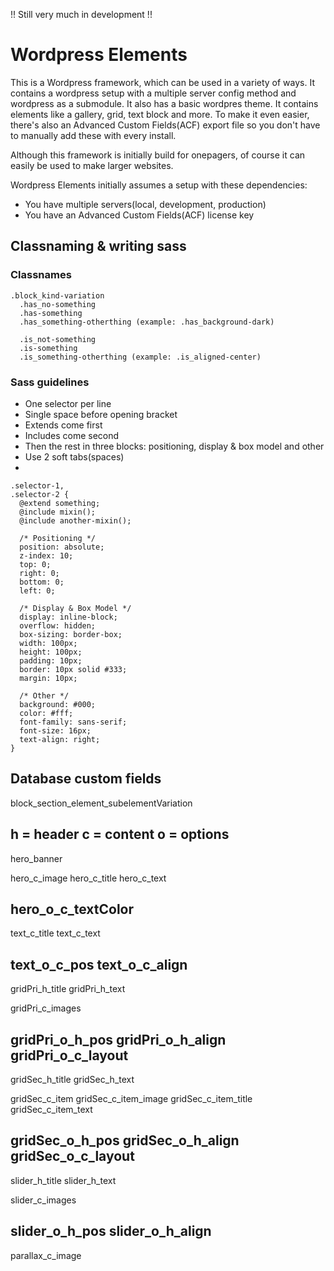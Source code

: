 !! Still very much in development !!

Wordpress Elements
==============================

This is a Wordpress framework, which can be used in a variety of ways. It contains a wordpress setup with a multiple server config method and wordpress as a submodule. It also has a basic wordpres theme. It contains elements like a gallery, grid, text block and more. To make it even easier, there's also an Advanced Custom Fields(ACF) export file so you don't have to manually add these with every install.

Although this framework is initially build for onepagers, of course it can easily be used to make larger websites.

Wordpress Elements initially assumes a setup with these dependencies:
- You have multiple servers(local, development, production)
- You have an Advanced Custom Fields(ACF) license key

## Classnaming & writing sass

### Classnames
```
.block_kind-variation 
  .has_no-something
  .has-something
  .has_something-otherthing (example: .has_background-dark)
  
  .is_not-something
  .is-something
  .is_something-otherthing (example: .is_aligned-center)
```

### Sass guidelines

- One selector per line
- Single space before opening bracket
- Extends come first
- Includes come second
- Then the rest in three blocks: positioning, display & box model and other
- Use 2 soft tabs(spaces)
- 

```
.selector-1,
.selector-2 {
  @extend something;
  @include mixin();
  @include another-mixin();
  
  /* Positioning */
  position: absolute;
  z-index: 10;
  top: 0;
  right: 0;
  bottom: 0;
  left: 0;

  /* Display & Box Model */
  display: inline-block;
  overflow: hidden;
  box-sizing: border-box;
  width: 100px;
  height: 100px;
  padding: 10px;
  border: 10px solid #333;
  margin: 10px;

  /* Other */
  background: #000;
  color: #fff;
  font-family: sans-serif;
  font-size: 16px;
  text-align: right;
}
```

## Database custom fields

block_section_element_subelementVariation

h = header
c = content
o = options
--------------------------
hero_banner

hero_c_image
hero_c_title
hero_c_text

hero_o_c_textColor
--------------------------
text_c_title
text_c_text

text_o_c_pos
text_o_c_align
--------------------------
gridPri_h_title
gridPri_h_text

gridPri_c_images

gridPri_o_h_pos
gridPri_o_h_align
gridPri_o_c_layout
--------------------------
gridSec_h_title
gridSec_h_text

gridSec_c_item
gridSec_c_item_image
gridSec_c_item_title
gridSec_c_item_text

gridSec_o_h_pos
gridSec_o_h_align
gridSec_o_c_layout
--------------------------
slider_h_title
slider_h_text

slider_c_images

slider_o_h_pos
slider_o_h_align
--------------------------
parallax_c_image